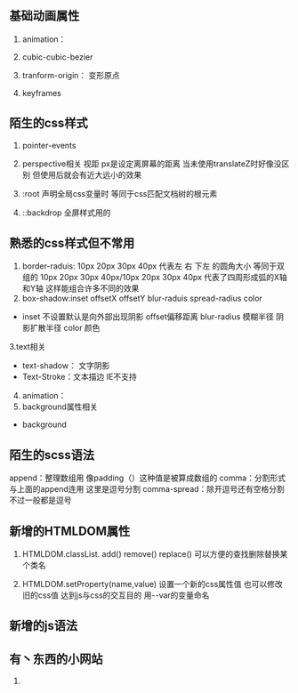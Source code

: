 ## 基础动画属性
1. animation：

2. cubic-cubic-bezier

3. tranform-origin： 变形原点

4. keyframes
## 陌生的css样式
1. pointer-events

2. perspective相关 视距 px是设定离屏幕的距离 当未使用translateZ时好像没区别 但使用后就会有近大远小的效果

3. :root 声明全局css变量时 等同于css匹配文档树的根元素

4. ::backdrop 全屏样式用的
## 熟悉的css样式但不常用
1. border-raduis: 10px 20px 30px 40px 代表左 右 下左 的圆角大小 等同于双组的 10px 20px 30px 40px/10px 20px 30px 40px 代表了四周形成弧的X轴和Y轴
这样能组合许多不同的效果
2. box-shadow:inset offsetX offsetY blur-raduis spread-radius color
+ inset 不设置默认是向外部出现阴影 offset偏移距离 blur-radius 模糊半径 阴影扩散半径 color 颜色

3.text相关 
+ text-shadow： 文字阴影
+ Text-Stroke：文本描边 IE不支持


4. animation：
5. background属性相关
+ background

## 陌生的scss语法
append：整理数组用 像padding（）这种值是被算成数组的
comma：分割形式 与上面的append连用 这里是逗号分割
comma-spread：除开逗号还有空格分割 不过一般都是逗号

## 新增的HTMLDOM属性
1. HTMLDOM.classList. add() remove() replace()  可以方便的查找删除替换某个类名

2. HTMLDOM.setProperty(name,value) 设置一个新的css属性值 也可以修改旧的css值 达到js与css的交互目的 用--var的变量命名


## 新增的js语法

## 有丶东西的小网站

1. 